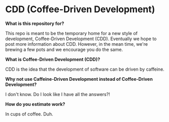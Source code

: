 CDD (Coffee-Driven Development)
===============================

**What is this repository for?**

This repo is meant to be the temporary home for a new style of development,
Coffee-Driven Development (CDD). Eventually we hope to post more information
about CDD. However, in the mean time, we're brewing a few pots and we encourage
you do the same.

**What is Coffee-Driven Development (CDD)?**

CDD is the idea that the development of software can be driven by caffeine.

**Why not use Caffeine-Driven Development instead of Coffee-Driven Development?**

I don't know. Do I look like I have all the answers?!

**How do you estimate work?**

In cups of coffee. Duh.
